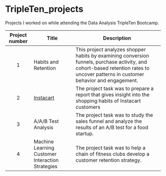 # TripleTen_projects
Projects I worked on while attending the Data Analysis TripleTen Bootcamp.


| Project number | Title | Description |
| :-----------: | ----------- |----------- |
| 1 | Habits and Retention | This project analyzes shopper habits by examining conversion funnels, purchase activity, and cohort-based retention rates to uncover patterns in customer behavior and engagement. |
| 2 | [Instacart](https://github.com/zarina-perez/TripleTen_projects/tree/main/02-EDA_project) | The project task was to prepare a report that gives insight into the shopping habits of Instacart customers |
| 3 | A/A/B Test Analysis | The project task was to study the sales funnel and analyze the results of an A/B test for a food startup. |
| 4 | Machine Learning Customer Interaction Strategies | The project task was to help a chain of fitness clubs develop a customer retention strategy. |
